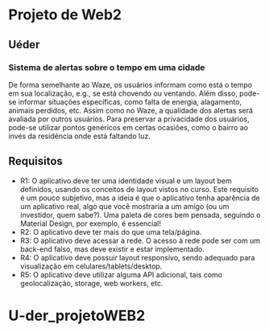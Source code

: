 # Projeto de Web2

## Uéder
### Sistema de alertas sobre o tempo em uma cidade

De forma semelhante ao Waze, os usuários informam como está o tempo em sua localização, e.g., se está chovendo ou ventando. Além disso, pode-se informar situações específicas, como falta de energia, alagamento, animais perdidos, etc.
Assim como no Waze, a qualidade dos alertas será avaliada por outros usuários.
Para preservar a privacidade dos usuários, pode-se utilizar pontos genéricos em certas ocasiões, como o bairro ao invés da residência onde está faltando luz.

## Requisitos

- R1: O aplicativo deve ter uma identidade visual e um layout bem definidos, usando os conceitos de layout vistos no curso. Este requisito é um pouco subjetivo, mas a ideia é que o aplicativo tenha aparência de um aplicativo real, algo que você mostraria a um amigo (ou um investidor, quem sabe?). Uma paleta de cores bem pensada, seguindo o Material Design, por exemplo, é essencial!
- R2: O aplicativo deve ter mais do que uma tela/página.
- R3: O aplicativo deve acessar a rede. O acesso à rede pode ser com um back-end falso, mas deve existir e estar implementado.
- R4: O aplicativo deve possuir layout responsivo, sendo adequado para visualização em celulares/tablets/desktop.
- R5: O aplicativo deve utilizar alguma API adicional, tais como geolocalização, storage, web workers, etc.
# U-der_projetoWEB2
